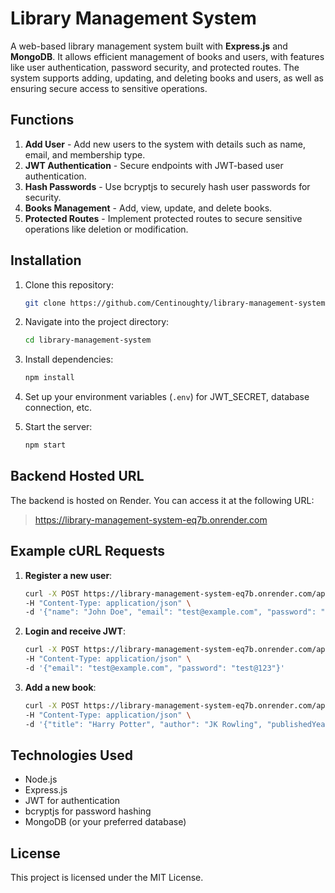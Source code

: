# Library Management System

A web-based library management system built with **Express.js** and **MongoDB**. It allows efficient management of books and users, with features like user authentication, password security, and protected routes. The system supports adding, updating, and deleting books and users, as well as ensuring secure access to sensitive operations.

## **Functions**

1. **Add User** - Add new users to the system with details such as name, email, and membership type.
2. **JWT Authentication** - Secure endpoints with JWT-based user authentication.
3. **Hash Passwords** - Use bcryptjs to securely hash user passwords for security.
4. **Books Management** - Add, view, update, and delete books.
5. **Protected Routes** - Implement protected routes to secure sensitive operations like deletion or modification.

## **Installation**

1. Clone this repository:
    ```bash
    git clone https://github.com/Centinoughty/library-management-system.git
    ```

2. Navigate into the project directory:
    ```bash
    cd library-management-system
    ```

3. Install dependencies:
    ```bash
    npm install
    ```

4. Set up your environment variables (`.env`) for JWT_SECRET, database connection, etc.

5. Start the server:
    ```bash
    npm start
    ```

## **Backend Hosted URL**

The backend is hosted on Render. You can access it at the following URL:
> https://library-management-system-eq7b.onrender.com

## **Example cURL Requests**

1. **Register a new user**:
    ```bash
    curl -X POST https://library-management-system-eq7b.onrender.com/api/auth/register \
    -H "Content-Type: application/json" \
    -d '{"name": "John Doe", "email": "test@example.com", "password": "test@123", "membershipType": "regular"}'
    ```

2. **Login and receive JWT**:
    ```bash
    curl -X POST https://library-management-system-eq7b.onrender.com/api/auth/login \
    -H "Content-Type: application/json" \
    -d '{"email": "test@example.com", "password": "test@123"}'
    ```

3. **Add a new book**:
    ```bash
    curl -X POST https://library-management-system-eq7b.onrender.com/api/books/ \
    -H "Content-Type: application/json" \
    -d '{"title": "Harry Potter", "author": "JK Rowling", "publishedYear": 2000, "genre": "Fiction", "availableCopies": 5}'
    ```


## **Technologies Used**
- Node.js
- Express.js
- JWT for authentication
- bcryptjs for password hashing
- MongoDB (or your preferred database)

## **License**
This project is licensed under the MIT License.
